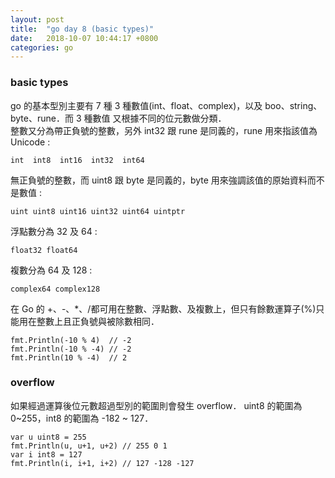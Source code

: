 ```yaml
---
layout: post
title:  "go day 8 (basic types)"
date:   2018-10-07 10:44:17 +0800
categories: go
---
```


### basic types

go 的基本型別主要有 7 種 3 種數值(int、float、complex)，以及 boo、string、byte、rune．而 3 種數值 又根據不同的位元數做分類．  
整數又分為帶正負號的整數，另外 int32 跟 rune 是同義的，rune 用來指該值為 Unicode : 
```
int  int8  int16  int32  int64
```
無正負號的整數，而 uint8 跟 byte 是同義的，byte 用來強調該值的原始資料而不是數值 : 
```
uint uint8 uint16 uint32 uint64 uintptr
```
浮點數分為 32 及 64 :  

```
float32 float64
```
複數分為 64 及 128 : 

```
complex64 complex128
```
在 Go 的 +、-、*、/都可用在整數、浮點數、及複數上，但只有餘數運算子(%)只能用在整數上且正負號與被除數相同．

```
fmt.Println(-10 % 4)  // -2
fmt.Println(-10 % -4) // -2
fmt.Println(10 % -4)  // 2
```
### overflow
如果經過運算後位元數超過型別的範圍則會發生 overflow．
uint8 的範圍為 0~255，int8 的範圍為 -182 ~ 127．

```
var u uint8 = 255
fmt.Println(u, u+1, u+2) // 255 0 1
var i int8 = 127
fmt.Println(i, i+1, i+2) // 127 -128 -127
```


